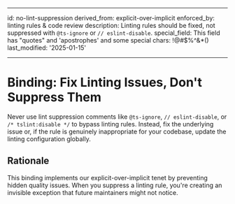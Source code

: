 ______________________________________________________________________

id: no-lint-suppression derived_from: explicit-over-implicit enforced_by: linting rules & code review description: Linting rules should be fixed, not suppressed with `@ts-ignore` or `// eslint-disable`. special_field: This field has "quotes" and 'apostrophes' and some special chars: !@#$%^&*() last_modified: '2025-01-15'

______________________________________________________________________

# Binding: Fix Linting Issues, Don't Suppress Them

Never use lint suppression comments like `@ts-ignore`, `// eslint-disable`, or
`/* tslint:disable */` to bypass linting rules. Instead, fix the underlying issue or,
if the rule is genuinely inappropriate for your codebase, update the linting
configuration globally.

## Rationale

This binding implements our explicit-over-implicit tenet by preventing hidden quality
issues. When you suppress a linting rule, you're creating an invisible exception that
future maintainers might not notice.
